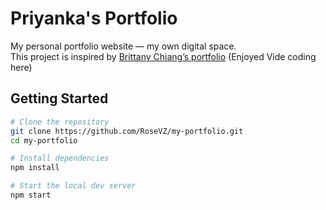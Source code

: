 # Priyanka's Portfolio

My personal portfolio website — my own digital space.  
This project is inspired by [Brittany Chiang’s portfolio](https://brittanychiang.com/) (Enjoyed Vide coding here)

##  Getting Started

```bash
# Clone the repository
git clone https://github.com/RoseVZ/my-portfolio.git
cd my-portfolio

# Install dependencies
npm install

# Start the local dev server
npm start  
